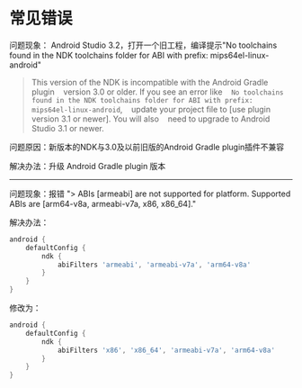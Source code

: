# 常见错误
问题现象： Android Studio 3.2，打开一个旧工程，编译提示"No toolchains found in the NDK toolchains folder for ABI with prefix: mips64el-linux-android"

> This version of the NDK is incompatible with the Android Gradle plugin
>   version 3.0 or older. If you see an error like
>   `No toolchains found in the NDK toolchains folder for ABI with prefix: mips64el-linux-android`,
>   update your project file to [use plugin version 3.1 or newer]. You will also
>   need to upgrade to Android Studio 3.1 or newer.

问题原因：新版本的NDK与3.0及以前旧版的Android Gradle plugin插件不兼容

解决办法：升级 Android Gradle plugin 版本

---

问题现象：报错 "> ABIs [armeabi] are not supported for platform. Supported ABIs are [arm64-v8a, armeabi-v7a, x86, x86_64]."

解决办法：

```groovy
android {
    defaultConfig {
        ndk {
            abiFilters 'armeabi', 'armeabi-v7a', 'arm64-v8a'
        }
    }
}
```

修改为：

```groovy
android {
    defaultConfig {
        ndk {
            abiFilters 'x86', 'x86_64', 'armeabi-v7a', 'arm64-v8a'
        }
    }
}
```
